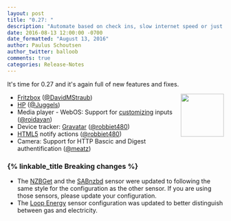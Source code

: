```yaml
---
layout: post
title: "0.27: "
description: "Automate based on check ins, slow internet speed or just stream a camera using FFMPEG."
date: 2016-08-13 12:00:00 -0700
date_formatted: "August 13, 2016"
author: Paulus Schoutsen
author_twitter: balloob
comments: true
categories: Release-Notes
---
```


It's time for 0.27 and it's again full of new features and fixes. 

<img src='/images/supported_brands/foursquare.png' style='clear: right; margin-left: 5px; border:none; box-shadow: none; float: right; margin-bottom: 16px;' width='100' />

- [Fritzbox] ([@DavidMStraub])
- [HP] ([@Juggels])
- Media player - WebOS: Support for [customizing][webos] inputs ([@roidayan])
- Device tracker: [Gravatar] ([@robbiet480])
- [HTML5] notify actions ([@robbiet480])
- Camera: Support for HTTP Bascic and Digest authentification ([@meatz])

### {% linkable_title Breaking changes %}

 - The [NZBGet] and the [SABnzbd] sensor were updated to following the same style for the configuration as the other sensor. If you are using those sensors, please update your configuration. 
- The [Loop Energy][Loop] sensor configuration was updated to better distinguish between gas and electricity.


[@DavidMStraub]: https://github.com/DavidMStraub
[@Juggels]: https://github.com/Juggels
[@roidayan]: ttps://github.com/roidayan
[@robbiet480]: https://github.com/robbiet480
[@meatz]: https://github.com/meatz
[@pavoni]: https://github.com/pavoni

[@abcminiuser]: https://github.com/abcminiuser
[@balloob]: https://github.com/balloob
[@corbanmailloux]: https://github.com/corbanmailloux
[@Danielhiversen]: https://github.com/Danielhiversen
[@DavidLP]: https://github.com/DavidLP
[@fabaff]: https://github.com/fabaff
[@HBDK]: https://github.com/HBDK
[@jnewland]: https://github.com/jnewland
[@kellerza]: https://github.com/kellerza
[@mtreinish]: https://github.com/mtreinish
[@nkgilley]: https://github.com/nkgilley
[@open-homeautomation]: https://github.com/open-homeautomation
[@partofthething]: https://github.com/partofthething
[@persandtrom]: https://github.com/persandtrom
[@pvizeli]: https://github.com/pvizeli
[@sdague]: https://github.com/sdague
[@shmuelzon]: https://github.com/shmuelzon
[@tchellomello]: https://github.com/tchellomello
[@Teagan42]: https://github.com/Teagan42
[@turbokongen]: https://github.com/turbokongen
[@fabaff]: https://github.com/fabaff

[NZBGet]: /components/sensor.nzbget/
[SABnzbd]: /components/sensor.sabnzbd/
[HP]: /components/sensor.hp_ilo/
[Fritzbox]: /components/sensor.fritzbox_callmonitor/
[webos]: /components/media_player.webostv/
[HTML5]: /components/notify.html5/
[Gravatar]: /components/device_tracker/
[Loop]: /components/sensor.loop_energy/
